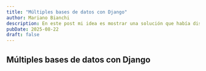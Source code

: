 ```yaml
---
title: "Múltiples bases de datos con Django"
author: Mariano Bianchi
description: En este post mi idea es mostrar una solución que había diseñado un cliente para el que trabajé, mostrar los errores que vi y ver una mejor opción para la implementación que solucione los problemas que encontré.
pubDate: 2025-08-22
draft: false
---
```


## Múltiples bases de datos con Django
